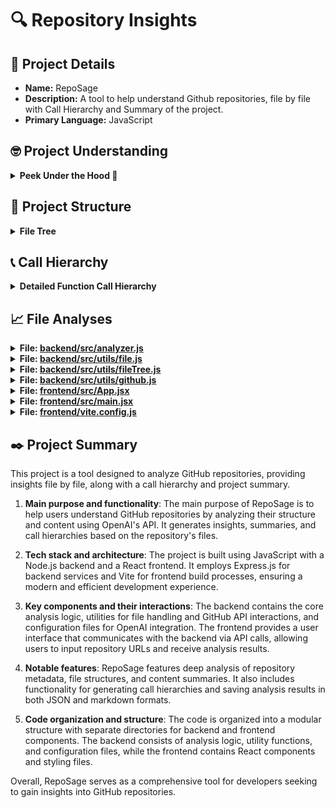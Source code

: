 # 🔍 Repository Insights

## 📃 Project Details 
- **Name:** RepoSage
- **Description:** A tool to help understand Github repositories, file by file with Call Hierarchy and Summary of the project.
- **Primary Language:** JavaScript

## 🤓 Project Understanding 
<details>
  <summary><strong>Peek Under the Hood 👀</strong></summary>

  The **RepoSage** project is structured to facilitate deep analysis of GitHub repositories using a combination of a backend and a frontend. Here's a brief overview of its components, tech stack, and architecture based on the provided file structure:

### Main Components
1. **Backend**:
   - **Core Analysis Logic**: Located in `backend/src/analyzer.js`, this file likely contains the primary functionality for analyzing repositories, including the integration with OpenAI's API for generating insights.
   - **Configuration Files**: 
     - `openaiConfig.json` and `openaiConfigQA.json` define settings for interacting with the OpenAI API, including model selection and token management.
   - **Utilities**: The `utils` directory contains helper functions for various tasks, such as handling files (`file.js`), interacting with the GitHub API (`github.js`), and managing file trees (`fileTree.js`).
   - **Results Storage**: `analysis_results.json` and `analysis_results.md` store the output of the analysis, providing both structured data and human-readable reports.

2. **Frontend**:
   - **User Interface**: Built with React, the frontend files are located in the `frontend/src` directory. The main entry point is `main.jsx`, which initializes the application.
   - **Styling**: CSS files (`App.css`, `index.css`) are used for styling the application, ensuring a responsive and modern interface.
   - **Build Configuration**: `vite.config.js` is used for configuring Vite, the build tool that optimizes the frontend assets.

3. **Assets**:
   - The `assets` directory contains images and other static resources, such as `RepoSageSS.png`, which is likely used for branding or UI elements.

### Tech Stack
- **Backend**:
  - **Language**: JavaScript (Node.js)
  - **Framework**: Express.js (assumed based on common practices)
  - **APIs**: OpenAI API for analysis and summarization
  - **Utilities**: Custom scripts for file handling and GitHub API interactions

- **Frontend**:
  - **Library**: React for building the user interface
  - **Build Tool**: Vite for fast and modern frontend development
  - **Styling**: CSS for styling components

### Architecture
The architecture follows a modular design, separating the backend and frontend components:
- The **backend** handles data processing, API interactions, and analysis logic, while the **frontend** provides a user-friendly interface for input and output.
- Communication between the frontend and backend is likely facilitated through API calls, allowing users to input a GitHub repository URL and receive analysis results in real-time.
- The project employs a hybrid AI strategy, leveraging both reasoning models for in-depth analysis and general models for summarization, enhancing the overall effectiveness of the tool.

This structure supports a clear separation of concerns, making the project maintainable and scalable while providing a comprehensive tool for GitHub repository analysis.

</details>

## 🌲 Project Structure 
<details>
  <summary><strong>File Tree</strong></summary>

  📁 .vscode/
&nbsp;&nbsp;&nbsp;&nbsp;📄 [extensions.json](https://github.com/bhavya1600/RepoSage/blob/main/.vscode/extensions.json)
📁 assets/
&nbsp;&nbsp;&nbsp;&nbsp;📄 [RepoSageSS.png](https://github.com/bhavya1600/RepoSage/blob/main/assets/RepoSageSS.png)
📁 backend/
&nbsp;&nbsp;&nbsp;&nbsp;📁 src/
&nbsp;&nbsp;&nbsp;&nbsp;&nbsp;&nbsp;&nbsp;&nbsp;📁 utils/
&nbsp;&nbsp;&nbsp;&nbsp;&nbsp;&nbsp;&nbsp;&nbsp;&nbsp;&nbsp;&nbsp;&nbsp;📄 [display.js](https://github.com/bhavya1600/RepoSage/blob/main/backend/src/utils/display.js)
&nbsp;&nbsp;&nbsp;&nbsp;&nbsp;&nbsp;&nbsp;&nbsp;&nbsp;&nbsp;&nbsp;&nbsp;📄 [file.js](https://github.com/bhavya1600/RepoSage/blob/main/backend/src/utils/file.js)
&nbsp;&nbsp;&nbsp;&nbsp;&nbsp;&nbsp;&nbsp;&nbsp;&nbsp;&nbsp;&nbsp;&nbsp;📄 [fileTree.js](https://github.com/bhavya1600/RepoSage/blob/main/backend/src/utils/fileTree.js)
&nbsp;&nbsp;&nbsp;&nbsp;&nbsp;&nbsp;&nbsp;&nbsp;&nbsp;&nbsp;&nbsp;&nbsp;📄 [github.js](https://github.com/bhavya1600/RepoSage/blob/main/backend/src/utils/github.js)
&nbsp;&nbsp;&nbsp;&nbsp;&nbsp;&nbsp;&nbsp;&nbsp;📄 [analyzer.js](https://github.com/bhavya1600/RepoSage/blob/main/backend/src/analyzer.js)
&nbsp;&nbsp;&nbsp;&nbsp;&nbsp;&nbsp;&nbsp;&nbsp;📄 [index.css](https://github.com/bhavya1600/RepoSage/blob/main/backend/src/index.css)
&nbsp;&nbsp;&nbsp;&nbsp;&nbsp;&nbsp;&nbsp;&nbsp;📄 [index.js](https://github.com/bhavya1600/RepoSage/blob/main/backend/src/index.js)
&nbsp;&nbsp;&nbsp;&nbsp;📄 [analysis_results.json](https://github.com/bhavya1600/RepoSage/blob/main/backend/analysis_results.json)
&nbsp;&nbsp;&nbsp;&nbsp;📄 [analysis_results.md](https://github.com/bhavya1600/RepoSage/blob/main/backend/analysis_results.md)
&nbsp;&nbsp;&nbsp;&nbsp;📄 [nodemon.json](https://github.com/bhavya1600/RepoSage/blob/main/backend/nodemon.json)
&nbsp;&nbsp;&nbsp;&nbsp;📄 [openaiConfig.json](https://github.com/bhavya1600/RepoSage/blob/main/backend/openaiConfig.json)
&nbsp;&nbsp;&nbsp;&nbsp;📄 [openaiConfigQA.json](https://github.com/bhavya1600/RepoSage/blob/main/backend/openaiConfigQA.json)
&nbsp;&nbsp;&nbsp;&nbsp;📄 [package-lock.json](https://github.com/bhavya1600/RepoSage/blob/main/backend/package-lock.json)
&nbsp;&nbsp;&nbsp;&nbsp;📄 [package.json](https://github.com/bhavya1600/RepoSage/blob/main/backend/package.json)
&nbsp;&nbsp;&nbsp;&nbsp;📄 [postcss.config.js](https://github.com/bhavya1600/RepoSage/blob/main/backend/postcss.config.js)
📁 frontend/
&nbsp;&nbsp;&nbsp;&nbsp;📁 public/
&nbsp;&nbsp;&nbsp;&nbsp;&nbsp;&nbsp;&nbsp;&nbsp;📄 [vite.svg](https://github.com/bhavya1600/RepoSage/blob/main/frontend/public/vite.svg)
&nbsp;&nbsp;&nbsp;&nbsp;📁 src/
&nbsp;&nbsp;&nbsp;&nbsp;&nbsp;&nbsp;&nbsp;&nbsp;📁 assets/
&nbsp;&nbsp;&nbsp;&nbsp;&nbsp;&nbsp;&nbsp;&nbsp;&nbsp;&nbsp;&nbsp;&nbsp;📄 [react.svg](https://github.com/bhavya1600/RepoSage/blob/main/frontend/src/assets/react.svg)
&nbsp;&nbsp;&nbsp;&nbsp;&nbsp;&nbsp;&nbsp;&nbsp;📄 [App.css](https://github.com/bhavya1600/RepoSage/blob/main/frontend/src/App.css)
&nbsp;&nbsp;&nbsp;&nbsp;&nbsp;&nbsp;&nbsp;&nbsp;📄 [App.jsx](https://github.com/bhavya1600/RepoSage/blob/main/frontend/src/App.jsx)
&nbsp;&nbsp;&nbsp;&nbsp;&nbsp;&nbsp;&nbsp;&nbsp;📄 [index.css](https://github.com/bhavya1600/RepoSage/blob/main/frontend/src/index.css)
&nbsp;&nbsp;&nbsp;&nbsp;&nbsp;&nbsp;&nbsp;&nbsp;📄 [main.jsx](https://github.com/bhavya1600/RepoSage/blob/main/frontend/src/main.jsx)
&nbsp;&nbsp;&nbsp;&nbsp;📄 [.gitignore](https://github.com/bhavya1600/RepoSage/blob/main/frontend/.gitignore)
&nbsp;&nbsp;&nbsp;&nbsp;📄 [eslint.config.js](https://github.com/bhavya1600/RepoSage/blob/main/frontend/eslint.config.js)
&nbsp;&nbsp;&nbsp;&nbsp;📄 [index.html](https://github.com/bhavya1600/RepoSage/blob/main/frontend/index.html)
&nbsp;&nbsp;&nbsp;&nbsp;📄 [package-lock.json](https://github.com/bhavya1600/RepoSage/blob/main/frontend/package-lock.json)
&nbsp;&nbsp;&nbsp;&nbsp;📄 [package.json](https://github.com/bhavya1600/RepoSage/blob/main/frontend/package.json)
&nbsp;&nbsp;&nbsp;&nbsp;📄 [README.md](https://github.com/bhavya1600/RepoSage/blob/main/frontend/README.md)
&nbsp;&nbsp;&nbsp;&nbsp;📄 [vite.config.js](https://github.com/bhavya1600/RepoSage/blob/main/frontend/vite.config.js)
📄 [.gitignore](https://github.com/bhavya1600/RepoSage/blob/main/.gitignore)
📄 [LICENSE](https://github.com/bhavya1600/RepoSage/blob/main/LICENSE)
📄 [README.md](https://github.com/bhavya1600/RepoSage/blob/main/README.md)


</details>

## 📞 Call Hierarchy 
<details>
  <summary><strong>Detailed Function Call Hierarchy</strong></summary>

  ```
📁 analyzeRepository(repoUrl: string) → Promise<object> [backend/src/analyzer.js]
├─ 🔷 parseGitHubUrl(url: string) → object [backend/src/utils/github.js]
├─ 🔷 buildFileTree(files: array) → object [backend/src/utils/fileTree.js]
│  ├─ 🟣 sortFileTree(node: object) → object [backend/src/utils/fileTree.js]
│  └─ 🟠 formatFileTree(node: object, indent: string, repoUrl: string, branch: string, parentPath: string) → string [backend/src/utils/file.js]
├─ 🔷 analyzeProjectStructure(openai: OpenAI, repoData: object, files: array, readmeContent: string) → Promise<string> [backend/src/analyzer.js]
├─ 🔷 smartFileFilter(files: array, projectUnderstanding: string) → Promise<array> [backend/src/analyzer.js]
├─ 🔷 summarizeContent(openai: OpenAI, content: string, fileTree: array) → Promise<string> [backend/src/analyzer.js]
├─ 🔷 analyzeCode(openai: OpenAI, filePath: string, content: string, fileTree: array) → Promise<object> [backend/src/analyzer.js]
├─ 🔷 createChatCompletion(openai: OpenAI, model: string, modelType: string, analysisPrompt: string) → Promise<object> [backend/src/analyzer.js]
└─ 🔶 saveToFile(filename: string, analysis: object) → Promise<void> [backend/src/utils/file.js]
```

</details>

## 📈 File Analyses  

<details>
  <summary><strong>File: <a href="https://github.com/bhavya1600/RepoSage/blob/main/backend/src/analyzer.js">backend/src/analyzer.js</a></strong></summary>

  **Description**: The `analyzer.js` file is responsible for analyzing a GitHub repository's structure and content using the OpenAI API and Octokit to extract meaningful insights and summaries.

**1. Main purpose and responsibilities**: 
The main purpose of this file is to analyze a specified GitHub repository by fetching its metadata and file structure, then utilizing OpenAI's capabilities to generate insights, summaries, and call hierarchies based on the repository's content.

**2. Key functions and their purposes**: 
- `createChatCompletion(openai, model, modelType, analysisPrompt)`: This function expects `openai` (OpenAI instance), `model` (string), `modelType` (string), and `analysisPrompt` (string). It processes the prompt by calling OpenAI's chat completion API and returns the response data (object).
- `saveApiCallContent(functionName, content)`: This function expects `functionName` (string) and `content` (string). It processes the inputs by appending the content to a log file named `apiResponsesLog.txt` and does not return any data.
- `analyzeRepository(repoUrl)`: This function expects `repoUrl` (string). It processes the repository URL to fetch metadata and file tree, analyzes the project structure, and returns an analysis object (object).
- `analyzeProjectStructure(openai, repoData, files, readmeContent)`: This function expects `openai` (OpenAI instance), `repoData` (object), `files` (array), and `readmeContent` (string). It processes these inputs to generate a project understanding summary and returns this summary (string).
- `smartFileFilter(files, projectUnderstanding)`: This function expects `files` (array) and `projectUnderstanding` (string). It processes the inputs to filter and return an array of essential files (array).
- `summarizeContent(openai, content, fileTree)`: This function expects `openai` (OpenAI instance), `content` (string), and `fileTree` (array). It processes these inputs to generate a summary of the content and returns this summary (string).
- `analyzeCode(openai, filePath, content, fileTree)`: This function expects `openai` (OpenAI instance), `filePath` (string), `content` (string), and `fileTree` (array). It processes these inputs to generate a human-readable analysis and metadata of the code and returns an object containing both (object).
- `analyzeCallHierarchy(openai, fileMetadata, projectUnderstanding)`: This function expects `openai` (OpenAI instance), `fileMetadata` (array), and `projectUnderstanding` (string). It processes these inputs to create a call hierarchy and returns this hierarchy (string).
- `generateSummary(openai, analysis)`: This function expects `openai` (OpenAI instance) and `analysis` (object). It processes these inputs to generate a project summary and returns this summary (string).

**3. Important interactions with other parts of the system**: 
The file interacts with the OpenAI API to generate insights and summaries based on the repository's content. It also uses Octokit to fetch metadata and file trees from GitHub. Additionally, it utilizes utility functions from the `utils/github.js` and `utils/fileTree.js` files for parsing URLs and building file trees.

**4. Notable features or patterns**: 
- The use of asynchronous functions to handle API calls and file operations.
- The implementation of error handling for API responses and file operations.
- The modular approach with helper functions to separate concerns, such as filtering files and generating summaries.
- The integration of logging for API responses to a text file for later reference.

Overall, this file serves as a comprehensive tool for analyzing GitHub repositories, leveraging AI to provide detailed insights into project structure and functionality.

  ---
</details>

<details>
  <summary><strong>File: <a href="https://github.com/bhavya1600/RepoSage/blob/main/backend/src/utils/file.js">backend/src/utils/file.js</a></strong></summary>

  This code file provides functionality for saving analysis results of a GitHub repository into markdown and JSON formats.

**1. Main purpose and responsibilities**: 
The primary purpose of this file is to generate and save a detailed analysis report of a GitHub repository, including project details, file structure, and function call hierarchy, in both markdown and JSON formats.

**2. Key functions and their purposes**: 
- `saveToFile(filename: string, analysis: object)`: This function expects a filename (string) and an analysis object (object). It processes the analysis data to create a markdown report and a JSON file containing repository metadata and file analysis, then writes both files to the filesystem.
  
- `formatFileTree(node: object, indent: string, repoUrl: string, branch: string, parentPath: string)`: This function expects a file tree node (object), an indentation string (string), a repository URL (string), a branch name (string), and a parent path (string). It processes the file tree structure recursively to format it into a human-readable string representation, including links to files in the GitHub repository.

- `getFullPath(node: object)`: This function expects a node (object) and processes it to return the full path of the file or directory as a string, reconstructing it if necessary.

**3. Important interactions with other parts of the system**: 
The `saveToFile` function interacts with the filesystem to save the generated markdown and JSON files. It also utilizes the `formatFileTree` function to create a structured representation of the file tree from the analysis data, and it constructs GitHub links using the repository information provided in the analysis object.

**4. Notable features or patterns**: 
The code employs asynchronous file operations using `fs/promises` for writing files, ensuring non-blocking behavior. It also utilizes template literals for constructing markdown content dynamically, and it includes a recursive approach for formatting the file tree, which helps in maintaining a clear structure in the output.

Overall, this file is crucial for generating and saving comprehensive insights into a GitHub repository's structure and functionality, facilitating better understanding and documentation of the project.

  ---
</details>

<details>
  <summary><strong>File: <a href="https://github.com/bhavya1600/RepoSage/blob/main/backend/src/utils/fileTree.js">backend/src/utils/fileTree.js</a></strong></summary>

  This code file is responsible for constructing a hierarchical representation of a file system tree from a flat list of file paths.

**1. Main purpose and responsibilities**: 
The main purpose of `fileTree.js` is to build a structured file tree representation from an array of file objects, categorizing them into directories and files.

**2. Key functions and their purposes**: 
- `buildFileTree(files)`: This function expects an array of file objects (each with a `path` and `type`), processes this data to create a nested directory structure, and returns an object representing the file tree.
- `sortFileTree(node)`: This function expects a node of the file tree (an object), processes its children to sort them first by type (directories before files) and then alphabetically, and returns the sorted node.

**3. Important interactions with other parts of the system**: 
The `buildFileTree` function is likely called by other components in the backend that need to display or analyze the file structure. The output of this function can be used in various contexts, such as generating a visual representation of the file system or performing further analysis on the files.

**4. Notable features or patterns**: 
The code employs a recursive approach to build and sort the file tree, ensuring that directories are prioritized over files in the sorting process. It also handles the case where a file may be mistakenly identified as a directory by updating the type accordingly.

Overall, `fileTree.js` plays a crucial role in organizing file data into a user-friendly structure, facilitating easier navigation and management of files within the application.

  ---
</details>

<details>
  <summary><strong>File: <a href="https://github.com/bhavya1600/RepoSage/blob/main/backend/src/utils/github.js">backend/src/utils/github.js</a></strong></summary>

  Give a one or two liner description of the code file.
This code file provides utility functions for handling GitHub URLs, specifically for parsing repository information.

**1. Main purpose and responsibilities**: 
The main purpose of this file is to parse GitHub repository URLs and extract the owner and repository name from them.

**2. Key functions and their purposes**: 
- `parseGitHubUrl(url: string)`: This function expects a string input representing a GitHub repository URL, processes it to extract the owner and repository name, and returns an object containing these values as strings.

**3. Important interactions with other parts of the system**: 
This function can be used by other modules in the backend to validate and extract repository information from user-provided URLs, facilitating interactions with GitHub APIs or other functionalities that require repository details.

**4. Notable features or patterns**: 
The function employs error handling to manage invalid URLs and uses the URL API for robust parsing, ensuring that only correctly formatted GitHub URLs are processed.

Overall, this code file is essential for ensuring that GitHub URLs are correctly interpreted, providing a reliable way to extract necessary repository information for further operations within the application.

  ---
</details>

<details>
  <summary><strong>File: <a href="https://github.com/bhavya1600/RepoSage/blob/main/frontend/src/App.jsx">frontend/src/App.jsx</a></strong></summary>

  This code file is the main component of a React application that allows users to analyze GitHub repositories and download the analysis results.

**1. Main purpose and responsibilities**: 
The App component manages the state and functionality for submitting a GitHub repository URL for analysis and displaying logs of the analysis process, as well as providing a download option for the results.

**2. Key functions and their purposes**: 
- `handleSubmit`: This function expects an event object (`e`) as input, prevents the default form submission behavior, sets loading states, and sends a POST request to the backend API with the repository URL. It processes the streaming response to update logs and indicates when the analysis is complete. It returns nothing (void).
- `handleDownload`: This function expects no inputs, fetches the analysis results from the backend, creates a downloadable link for the results file, and triggers the download. It returns nothing (void).

**3. Important interactions with other parts of the system**: 
The component interacts with the backend API at `http://localhost:5000/api/analyze` for submitting the repository URL and `http://localhost:5000/api/download-analysis` for downloading the analysis results. It updates the UI based on the responses received from these API calls.

**4. Notable features or patterns**: 
The component uses React hooks (`useState`) for state management, handles asynchronous operations with `async/await`, and processes streaming responses using the `ReadableStream` API. It also implements error handling and conditional rendering based on the loading state and analysis completion status.

Overall, the App component serves as the user interface for the analysis tool, facilitating user input, displaying real-time logs, and enabling the download of results, effectively integrating frontend and backend functionalities.

  ---
</details>

<details>
  <summary><strong>File: <a href="https://github.com/bhavya1600/RepoSage/blob/main/frontend/src/main.jsx">frontend/src/main.jsx</a></strong></summary>

  Give a one or two liner description of the code file.
**1. Main purpose and responsibilities**: This file serves as the entry point for the React application, initializing the app and rendering it to the DOM.

**2. Key functions and their purposes**: 
- `createRoot(container: HTMLElement)`: This function expects a DOM element (container) where the React app will be rendered. It initializes a root for the React application.
- `render(element: ReactNode)`: This function expects a React element (in this case, `<App />`) and renders it within the specified root. It processes the component tree and outputs the rendered UI to the DOM.

**3. Important interactions with other parts of the system**: The file imports the main application component (`App`) and a CSS file for styling, ensuring that the app has the necessary structure and styles when rendered.

**4. Notable features or patterns**: The use of `StrictMode` is notable as it helps identify potential problems in the application during development by activating additional checks and warnings.

Overall, this file is crucial for bootstrapping the React application, ensuring that it is properly rendered and styled in the browser while adhering to best practices with the use of `StrictMode`.

  ---
</details>

<details>
  <summary><strong>File: <a href="https://github.com/bhavya1600/RepoSage/blob/main/frontend/vite.config.js">frontend/vite.config.js</a></strong></summary>

  Give a one or two liner description of the code file.  
This file configures Vite, a build tool, for a React application, enabling the use of React features and optimizations.

**1. Main purpose and responsibilities**:  
The main purpose of this file is to define the configuration settings for Vite, specifically to integrate React support into the application.

**2. Key functions and their purposes**:  
- `defineConfig`: This function expects an object as input (of type `Object`), processes the provided configuration settings, and returns a configuration object (of type `Object`) that Vite uses to build and serve the application.

**3. Important interactions with other parts of the system**:  
This configuration interacts with the Vite build tool and the React plugin, allowing the frontend application to utilize React features and optimizations during development and production builds.

**4. Notable features or patterns**:  
The use of the `defineConfig` function is a notable pattern that helps in providing type inference and autocompletion for the configuration object, enhancing developer experience.

Overall...  
This file is essential for setting up the development environment for a React application using Vite, ensuring that the application can leverage modern JavaScript features and React's capabilities efficiently.

  ---
</details>


## ✒️ Project Summary 
This project is a tool designed to analyze GitHub repositories, providing insights file by file, along with a call hierarchy and project summary.

1. **Main purpose and functionality**: The main purpose of RepoSage is to help users understand GitHub repositories by analyzing their structure and content using OpenAI's API. It generates insights, summaries, and call hierarchies based on the repository's files.

2. **Tech stack and architecture**: The project is built using JavaScript with a Node.js backend and a React frontend. It employs Express.js for backend services and Vite for frontend build processes, ensuring a modern and efficient development experience.

3. **Key components and their interactions**: The backend contains the core analysis logic, utilities for file handling and GitHub API interactions, and configuration files for OpenAI integration. The frontend provides a user interface that communicates with the backend via API calls, allowing users to input repository URLs and receive analysis results.

4. **Notable features**: RepoSage features deep analysis of repository metadata, file structures, and content summaries. It also includes functionality for generating call hierarchies and saving analysis results in both JSON and markdown formats.

5. **Code organization and structure**: The code is organized into a modular structure with separate directories for backend and frontend components. The backend consists of analysis logic, utility functions, and configuration files, while the frontend contains React components and styling files.

Overall, RepoSage serves as a comprehensive tool for developers seeking to gain insights into GitHub repositories.